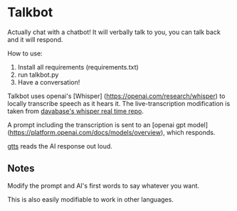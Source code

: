 # Talkbot

Actually chat with a chatbot! It will verbally talk to you, you can talk back and it will respond.

How to use: 
1. Install all requirements (requirements.txt)
2. run talkbot.py
3. Have a conversation!


Talkbot uses openai's [Whisper] (https://openai.com/research/whisper) to locally transcribe speech as it hears it. The live-transcription modification is taken from [davabase's whisper real time repo](https://github.com/davabase/whisper_real_time).

A prompt including the transcription is sent to an [openai gpt model] (https://platform.openai.com/docs/models/overview), which responds.

[gtts](https://pypi.org/project/gTTS/) reads the AI response out loud.

## Notes
Modify the prompt and AI's first words to say whatever you want.

This is also easily modifiable to work in other languages.
